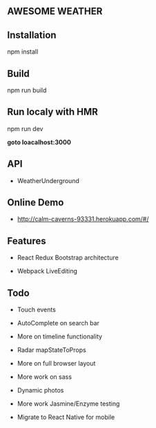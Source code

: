 ## AWESOME WEATHER

## Installation
npm install

## Build
npm run build

## Run localy with HMR
npm run dev

**goto loacalhost:3000**

## API
* WeatherUnderground

## Online Demo
* http://calm-caverns-93331.herokuapp.com/#/

## Features
* React Redux Bootstrap architecture

* Webpack LiveEditing


## Todo
* Touch events

* AutoComplete on search bar

* More on timeline functionality

* Radar mapStateToProps

* More on full browser layout

* More work on sass

* Dynamic photos

* More work Jasmine/Enzyme testing

* Migrate to React Native for mobile

